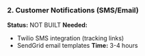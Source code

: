 ### 2. Customer Notifications (SMS/Email)

**Status:** NOT BUILT
**Needed:**

- Twilio SMS integration (tracking links)
- SendGrid email templates
**Time:** 3-4 hours
